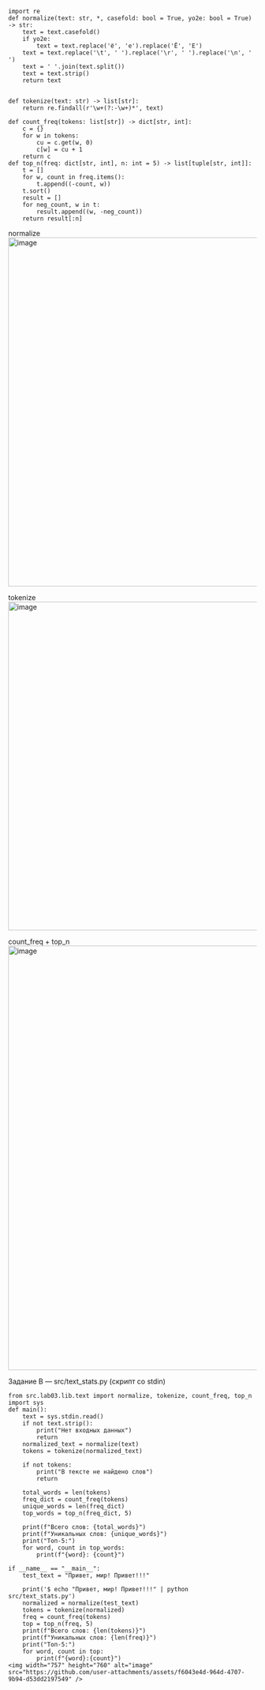 ```
import re
def normalize(text: str, *, casefold: bool = True, yo2e: bool = True) -> str:
    text = text.casefold()
    if yo2e:
        text = text.replace('ё', 'е').replace('Ё', 'Е')
    text = text.replace('\t', ' ').replace('\r', ' ').replace('\n', ' ')
    text = ' '.join(text.split())
    text = text.strip()
    return text

    
def tokenize(text: str) -> list[str]:
    return re.findall(r'\w+(?:-\w+)*', text)

def count_freq(tokens: list[str]) -> dict[str, int]:
    c = {}
    for w in tokens:
        cu = c.get(w, 0)
        c[w] = cu + 1
    return c
def top_n(freq: dict[str, int], n: int = 5) -> list[tuple[str, int]]:
    t = []
    for w, count in freq.items():
        t.append((-count, w))
    t.sort()
    result = []
    for neg_count, w in t:
        result.append((w, -neg_count))
    return result[:n]
```


normalize
<img width="1418" height="707" alt="image" src="https://github.com/user-attachments/assets/fad3a665-5250-4afa-b064-63da2e672683" />

tokenize
<img width="782" height="666" alt="image" src="https://github.com/user-attachments/assets/87726fe9-ae65-452e-8d59-0ebf29d8e56b" />

count_freq + top_n
<img width="726" height="860" alt="image" src="https://github.com/user-attachments/assets/f591c63a-fcce-4f15-86ab-552d43d6dbb3" />




Задание B — src/text_stats.py (скрипт со stdin)
```
from src.lab03.lib.text import normalize, tokenize, count_freq, top_n
import sys
def main():
    text = sys.stdin.read()
    if not text.strip():
        print("Нет входных данных")
        return
    normalized_text = normalize(text)
    tokens = tokenize(normalized_text)

    if not tokens:
        print("В тексте не найдено слов")
        return

    total_words = len(tokens)
    freq_dict = count_freq(tokens)
    unique_words = len(freq_dict)
    top_words = top_n(freq_dict, 5)

    print(f"Всего слов: {total_words}")
    print(f"Уникальных слов: {unique_words}")
    print("Топ-5:")
    for word, count in top_words:
        print(f"{word}: {count}")

if __name__ == "__main__":
    test_text = "Привет, мир! Привет!!!"

    print('$ echo "Привет, мир! Привет!!!" | python src/text_stats.py')
    normalized = normalize(test_text)
    tokens = tokenize(normalized)
    freq = count_freq(tokens)
    top = top_n(freq, 5)
    print(f"Всего слов: {len(tokens)}")
    print(f"Уникальных слов: {len(freq)}")
    print("Топ-5:")
    for word, count in top:
        print(f"{word}:{count}")
<img width="757" height="760" alt="image" src="https://github.com/user-attachments/assets/f6043e4d-964d-4707-9b94-d53dd2197549" />

